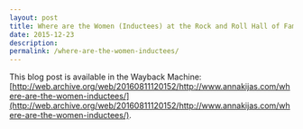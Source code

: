 ```yaml
---
layout: post
title: Where are the Women (Inductees) at the Rock and Roll Hall of Fame?
date: 2015-12-23
description:
permalink: /where-are-the-women-inductees/
---
```


This blog post is available in the Wayback Machine: [http://web.archive.org/web/20160811120152/http://www.annakijas.com/where-are-the-women-inductees/](http://web.archive.org/web/20160811120152/http://www.annakijas.com/where-are-the-women-inductees/).